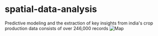 # spatial-data-analysis
Predictive modeling and the extraction of key insights from india's crop production data consists of over 246,000 records
![Map](https://github.com/user-attachments/assets/78bd33e8-170a-4537-b569-e1fa4ebbfbf9)
